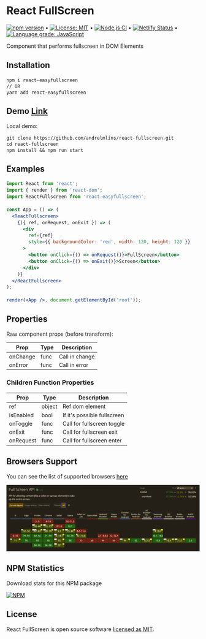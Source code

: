 # React FullScreen

[![npm version](https://badge.fury.io/js/react-easyfullscreen.svg)](https://www.npmjs.com/package/react-easyfullscreen) &bull; [![License: MIT](https://img.shields.io/badge/License-MIT-yellow.svg)](https://github.com/andrelmlins/react-fullscreen/blob/master/LICENSE) &bull; [![Node.js CI](https://github.com/andrelmlins/react-fullscreen/actions/workflows/nodejs.yml/badge.svg)](https://github.com/andrelmlins/react-fullscreen/actions/workflows/nodejs.yml) &bull; [![Netlify Status](https://api.netlify.com/api/v1/badges/79ceb0f2-f703-4092-92aa-64d441c2e9c7/deploy-status)](https://app.netlify.com/sites/react-fullscreen/deploys) &bull; [![Language grade: JavaScript](https://img.shields.io/lgtm/grade/javascript/g/andrelmlins/react-fullscreen.svg?logo=lgtm&logoWidth=18)](https://lgtm.com/projects/g/andrelmlins/react-fullscreen/context:javascript)

Component that performs fullscreen in DOM Elements

## Installation

```
npm i react-easyfullscreen
// OR
yarn add react-easyfullscreen
```

## Demo [Link](https://react-fullscreen.netlify.com/)

Local demo:

```
git clone https://github.com/andrelmlins/react-fullscreen.git
cd react-fullscreen
npm install && npm run start
```

## Examples

```jsx
import React from 'react';
import { render } from 'react-dom';
import ReactFullscreen from 'react-easyfullscreen';

const App = () => (
  <ReactFullscreen>
    {({ ref, onRequest, onExit }) => (
      <div
        ref={ref}
        style={{ backgroundColor: 'red', width: 120, height: 120 }}
      >
        <button onClick={() => onRequest()}>FullScreen</button>
        <button onClick={() => onExit()}>Screen</button>
      </div>
    )}
  </ReactFullscreen>
);

render(<App />, document.getElementById('root'));
```

## Properties

Raw component props (before transform):

| Prop     | Type | Description    |
| -------- | ---- | -------------- |
| onChange | func | Call in change |
| onError  | func | Call in error  |

### Children Function Properties

| Prop      | Type   | Description                 |
| --------- | ------ | --------------------------- |
| ref       | object | Ref dom element             |
| isEnabled | bool   | If it's possible fullscreen |
| onToggle  | func   | Call for fullscreen toggle  |
| onExit    | func   | Call for fullscreen exit    |
| onRequest | func   | Call for fullscreen enter   |

## Browsers Support

You can see the list of supported browsers [here](https://caniuse.com/fullscreen)

![Browsers support](assets/browser-support.png)

## NPM Statistics

Download stats for this NPM package

[![NPM](https://nodei.co/npm/react-easyfullscreen.png)](https://nodei.co/npm/react-easyfullscreen/)

## License

React FullScreen is open source software [licensed as MIT](https://github.com/andrelmlins/react-fullscreen/blob/master/LICENSE).

